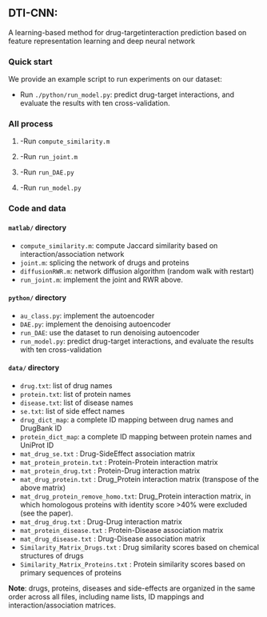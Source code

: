 ## DTI-CNN:
A learning-based method for drug-targetinteraction prediction based on feature representation learning and deep neural network

### Quick start
We provide an example script to run experiments on our dataset: 

- Run `./python/run_model.py`: predict drug-target interactions, and evaluate the results with ten cross-validation. 

### All process
1. -Run `compute_similarity.m`

2. -Run `run_joint.m`

3. -Run `run_DAE.py`

4. -Run `run_model.py`



### Code and data
#### `matlab/` directory
- `compute_similarity.m`: compute Jaccard similarity based on interaction/association network
- `joint.m`: splicing the network of drugs and proteins
- `diffusionRWR.m`: network diffusion algorithm (random walk with restart)
- `run_joint.m`: implement the joint and RWR above.

#### `python/` directory
- `au_class.py`: implement the autoencoder
- `DAE.py`: implement the denoising autoencoder
- `run_DAE`: use the dataset to run denoising autoencoder
- `run_model.py`: predict drug-target interactions, and evaluate the results with ten cross-validation


#### `data/` directory
- `drug.txt`: list of drug names
- `protein.txt`: list of protein names
- `disease.txt`: list of disease names
- `se.txt`: list of side effect names
- `drug_dict_map`: a complete ID mapping between drug names and DrugBank ID
- `protein_dict_map`: a complete ID mapping between protein names and UniProt ID
- `mat_drug_se.txt` 		: Drug-SideEffect association matrix
- `mat_protein_protein.txt` : Protein-Protein interaction matrix
- `mat_protein_drug.txt` 	: Protein-Drug interaction matrix
- `mat_drug_protein.txt` 	: Drug_Protein interaction matrix (transpose of the above matrix)
- `mat_drug_protein_remove_homo.txt`: Drug_Protein interaction matrix, in which homologous proteins with identity score >40% were excluded (see the paper).
- `mat_drug_drug.txt` 		: Drug-Drug interaction matrix
- `mat_protein_disease.txt` : Protein-Disease association matrix
- `mat_drug_disease.txt` 	: Drug-Disease association matrix
- `Similarity_Matrix_Drugs.txt` 	: Drug similarity scores based on chemical structures of drugs
- `Similarity_Matrix_Proteins.txt` 	: Protein similarity scores based on primary sequences of proteins

**Note**: drugs, proteins, diseases and side-effects are organized in the same order across all files, including name lists, ID mappings and interaction/association matrices.
